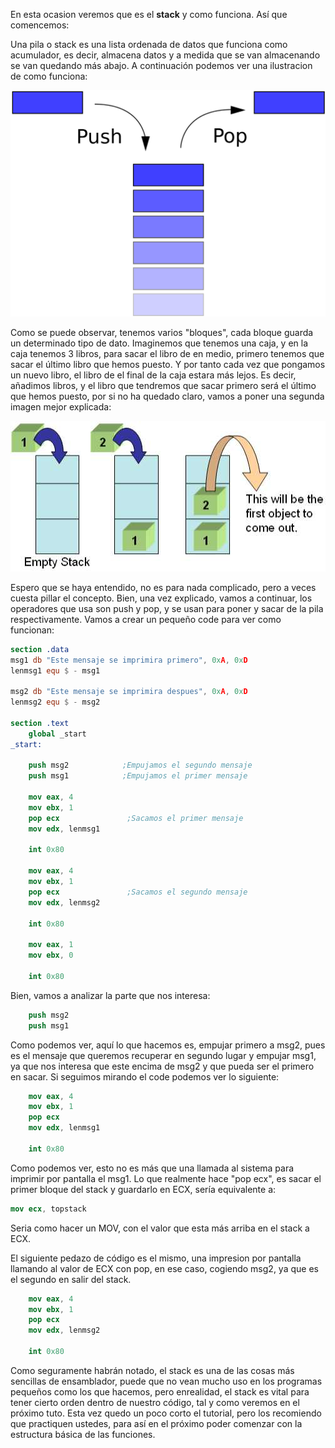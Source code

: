 En esta ocasion veremos que es el **stack** y como funciona. Así que comencemos:

Una pila o stack es una lista ordenada de datos que funciona como acumulador, es decir, almacena datos y a medida que se van almacenando se van quedando más abajo. A continuación podemos ver una ilustracion de como funciona:

<img src="/images/stack-09-pop-push-nasm-facil.png" />

Como se puede observar, tenemos varios "bloques", cada bloque guarda un determinado tipo de dato. Imaginemos que tenemos una caja, y en la caja tenemos 3 libros, para sacar el libro de en medio, primero tenemos que sacar el último libro que hemos puesto. Y por tanto cada vez que pongamos un nuevo libro, el libro de el final de la caja estara más lejos. Es decir, añadimos libros, y el libro que tendremos que sacar primero será el último que hemos puesto, por si no ha quedado claro, vamos a poner una segunda imagen mejor explicada:

<img src="/images/stack-22-10-ex-nasm-2.jpg" />


Espero que se haya entendido, no es para nada complicado, pero a veces cuesta pillar el concepto. Bien, una vez explicado, vamos a continuar, los operadores que usa son push y pop, y se usan para poner y sacar de la pila respectivamente. Vamos a crear un pequeño code para ver como funcionan:

```nasm
section .data
msg1 db "Este mensaje se imprimira primero", 0xA, 0xD
lenmsg1 equ $ - msg1

msg2 db "Este mensaje se imprimira despues", 0xA, 0xD
lenmsg2 equ $ - msg2

section .text
    global _start
_start:

    push msg2            ;Empujamos el segundo mensaje
    push msg1            ;Empujamos el primer mensaje

    mov eax, 4
    mov ebx, 1
    pop ecx               ;Sacamos el primer mensaje
    mov edx, lenmsg1

    int 0x80

    mov eax, 4
    mov ebx, 1
    pop ecx               ;Sacamos el segundo mensaje
    mov edx, lenmsg2

    int 0x80

    mov eax, 1
    mov ebx, 0

    int 0x80
```

Bien, vamos a analizar la parte que nos interesa:

```nasm
    push msg2
    push msg1
```

Como podemos ver, aquí lo que hacemos es, empujar primero a msg2, pues es el mensaje que queremos recuperar en segundo lugar y empujar msg1, ya que nos interesa que este encima de msg2 y que pueda ser el primero en sacar. Si seguimos mirando el code podemos ver lo siguiente:

```nasm
    mov eax, 4
    mov ebx, 1
    pop ecx
    mov edx, lenmsg1

    int 0x80
```

Como podemos ver, esto no es más que una llamada al sistema para imprimir por pantalla el msg1. Lo que realmente hace "pop ecx", es sacar el primer bloque del stack y guardarlo en ECX, sería equivalente a:

```nasm
mov ecx, topstack
```

Seria como hacer un MOV, con el valor que esta más arriba en el stack a ECX.

El siguiente pedazo de código es el mismo, una impresion por pantalla llamando al valor de ECX con pop, en ese caso, cogiendo msg2, ya que es el segundo en salir del stack.

```nasm
    mov eax, 4
    mov ebx, 1
    pop ecx
    mov edx, lenmsg2

    int 0x80
```

Como seguramente habrán notado, el stack es una de las cosas más sencillas de ensamblador, puede que no vean mucho uso en los programas pequeños como los que hacemos, pero enrealidad, el stack es vital para tener cierto orden dentro de nuestro código, tal y como veremos en el próximo tuto. Esta vez quedo un poco corto el tutorial, pero los recomiendo que practiquen ustedes, para así en el próximo poder comenzar con la estructura básica de las funciones. 
